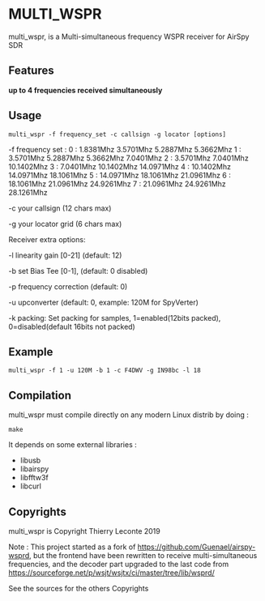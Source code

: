 # MULTI_WSPR
multi_wspr, is a Multi-simultaneous frequency WSPR receiver for AirSpy SDR

## Features
**up to 4 frequencies received simultaneously**

## Usage
`multi_wspr -f frequency_set -c callsign -g locator [options]`

 -f frequency set :
		0 :  1.8381Mhz  3.5701Mhz  5.2887Mhz  5.3662Mhz 
		1 :  3.5701Mhz  5.2887Mhz  5.3662Mhz  7.0401Mhz 
		2 :  3.5701Mhz  7.0401Mhz  10.1402Mhz 
		3 :  7.0401Mhz  10.1402Mhz  14.0971Mhz 
		4 :  10.1402Mhz  14.0971Mhz  18.1061Mhz 
		5 :  14.0971Mhz  18.1061Mhz  21.0961Mhz 
		6 :  18.1061Mhz  21.0961Mhz  24.9261Mhz 
		7 :  21.0961Mhz  24.9261Mhz  28.1261Mhz 

  -c your callsign (12 chars max)
  
  -g your locator grid (6 chars max)

Receiver extra options:

  -l linearity gain [0-21] (default: 12)
  
  -b set Bias Tee [0-1], (default: 0 disabled)
  
  -p frequency correction (default: 0)
  
  -u upconverter (default: 0, example: 120M for SpyVerter)
  
  -k packing: Set packing for samples, 
	   1=enabled(12bits packed), 0=disabled(default 16bits not packed)

## Example

`multi_wspr -f 1 -u 120M -b 1 -c F4DWV -g IN98bc -l 18`

## Compilation
multi_wspr  must compile directly on any modern Linux distrib by doing :

`make`

It depends on some external libraries :
 * libusb
 * libairspy
 * libfftw3f
 * libcurl

## Copyrights 
multi_wspr is Copyright Thierry Leconte 2019

Note : This project started as a fork of https://github.com/Guenael/airspy-wsprd, but the frontend have been rewritten to receive multi-simultaneous frequencies, and the decoder part upgraded to the last code from  https://sourceforge.net/p/wsjt/wsjtx/ci/master/tree/lib/wsprd/

See the sources for the others Copyrights 


 
